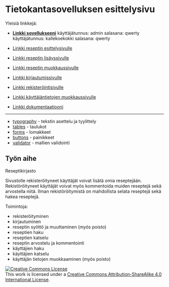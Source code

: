 # Tietokantasovelluksen esittelysivu

Yleisiä linkkejä:

* [**Linkki sovellukseeni**](http://airta.users.cs.helsinki.fi/tsoha/)
käyttäjätunnus: admin salasana: qwerty
käyttäjätunnus: kallekoekokki salasana: qwerty

* [Linkki reseptin esittelysivulle](http://airta.users.cs.helsinki.fi/tsoha/recipe/1)
* [Linkki reseptin lisäyssivulle](http://airta.users.cs.helsinki.fi/tsoha/recipe/new)
* [Linkki reseptin muokkaussivulle](http://airta.users.cs.helsinki.fi/tsoha/recipe/1/edit)
* [Linkki kirjautumissivulle](http://airta.users.cs.helsinki.fi/tsoha/login)
* [Linkki rekisteröintisivulle](http://airta.users.cs.helsinki.fi/tsoha/register)
* [Linkki käyttäjäntietojen muokkaussivulle](http://airta.users.cs.helsinki.fi/tsoha/myprofile)

* [Linkki dokumentaatiooni](doc/dokumentaatio.pdf)
---
* [typography](http://getbootstrap.com/css/#type) - tekstin asettelu ja tyylittely
* [tables](http://getbootstrap.com/css/#tables) - taulukot
* [forms](http://getbootstrap.com/css/#forms) - lomakkeet
* [buttons](http://getbootstrap.com/css/#buttons) - painikkeet
* [validator](https://github.com/vlucas/valitron) - mallien validointi


## Työn aihe

Reseptikirjasto

Sivustolle rekisteröityneet käyttäjät voivat lisätä omia reseptejään. Rekistöröityneet käyttäjät voivat myös kommentoida muiden reseptejä sekä arvostella niitä. Ilman rekistöröitymistä on mahdollista selata reseptejä sekä hakea reseptejä.

Toimintoja:
* rekisteröityminen
* kirjautuminen
* reseptin syöttö ja muuttaminen (myös poisto)
* reseptien haku
* reseptien katselu
* reseptin arvostelu ja kommentointi
* käyttäjien haku
* käyttäjien katselu
* käyttäjän tietojen muokkaaminen (myös poisto)


<a rel="license" href="http://creativecommons.org/licenses/by-sa/4.0/"><img alt="Creative Commons License" style="border-width:0" src="https://i.creativecommons.org/l/by-sa/4.0/88x31.png" /></a><br />This work is licensed under a <a rel="license" href="http://creativecommons.org/licenses/by-sa/4.0/">Creative Commons Attribution-ShareAlike 4.0 International License</a>.
